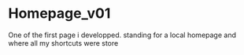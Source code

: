 # Homepage_v01
One of the first page i developped. standing for a local homepage and where all my shortcuts were store
